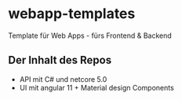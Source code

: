 # webapp-templates
Template für Web Apps - fürs Frontend  &amp; Backend


## Der Inhalt des Repos
- API mit C# und netcore 5.0
- UI mit angular 11 + Material design Components